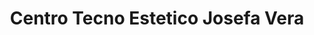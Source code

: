 ---
title: "Centro Tecno Estetico Josefa Vera"
url: /torrent/centro-tecno-estetico-josefa-vera/
shop: cosméticos
---